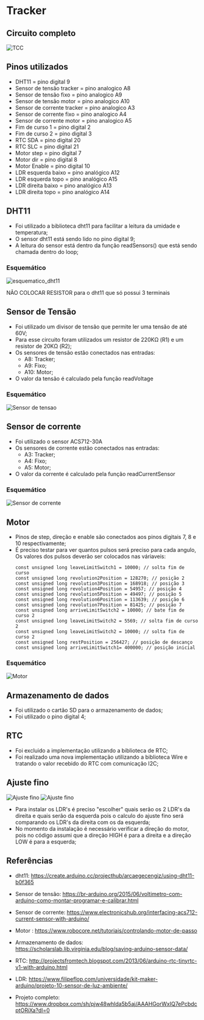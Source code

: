 # Tracker
## Circuito completo
![TCC](Images/TCC.PNG)

## Pinos utilizados
 - DHT11 = pino digital 9
 - Sensor de tensão tracker = pino analogico A8
 - Sensor de tensão fixo = pino analogico A9
 - Sensor de tensão motor = pino analogico A10
 - Sensor de corrente tracker = pino analogico A3
 - Sensor de corrente fixo = pino analogico A4
 - Sensor de corrente motor = pino analogico A5
 - Fim de curso 1 = pino digital 2
 - Fim de curso 2 = pino digital 3
 - RTC SDA = pino digital 20
 - RTC SLC = pino digital 21
 - Motor step = pino digital 7
 - Motor dir = pino digital 8
 - Motor Enable = pino digital 10
 - LDR esquerda baixo = pino analógico A12
 - LDR esquerda topo = pino analógico A15
 - LDR direita baixo = pino analógico A13
 - LDR direita topo = pino analógico A14

## DHT11
 - Foi utilizado a biblioteca dht11 para facilitar a leitura da umidade e temperatura;
 - O sensor dht11 está sendo lido no pino digital 9;
 - A leitura do sensor está dentro da função readSensors() que está sendo chamada dentro do loop;
### Esquemático
![esquematico_dht11](Images/DHT11.PNG)

NÃO COLOCAR RESISTOR para o dht11 que só possui 3 terminais

## Sensor de Tensão
 - Foi utilizado um divisor de tensão que permite ler uma tensão de até 60V;
 - Para esse circuito foram utilizados um resistor de 220KΩ (R1) e um resistor de 20KΩ (R2);
 - Os sensores de tensão estão conectados nas entradas:
   - A8: Tracker;
   - A9: Fixo;
   - A10: Motor;
 - O valor da tensão é calculado pela função readVoltage
### Esquemático
![Sensor de tensao](Images/Sensordetensao.png)

## Sensor de corrente
 - Foi utilizado o sensor ACS712-30A
 - Os sensores de corrente estão conectados nas entradas:
   - A3: Tracker;
   - A4: Fixo;
   - A5: Motor;
 - O valor da corrente é calculado pela função readCurrentSensor
### Esquemático
![Sensor de corrente](Images/corrente.PNG)

## Motor
 - Pinos de step, direção e enable são conectados aos pinos digitais 7, 8 e 10 respectivamente;
 - É preciso testar para ver quantos pulsos será preciso para cada angulo, Os valores dos pulsos deverão ser colocados nas váriaveis:
   ```
   const unsigned long leaveLimitSwitch1 = 10000; // solta fim de curso
   const unsigned long revolution2Position = 128270; // posição 2
   const unsigned long revolution3Position = 168918; // posição 3
   const unsigned long revolution4Position = 54957; // posição 4
   const unsigned long revolution5Position = 49497; // posição 5
   const unsigned long revolution6Position = 113639; // posição 6
   const unsigned long revolution7Position = 81425; // posição 7
   const unsigned long arriveLimitSwitch2 = 10000; // bate fim de curso 2
   const unsigned long leaveLimitSwitch2 = 5569; // solta fim de curso 2
   const unsigned long leaveLimitSwitch2 = 10000; // solta fim de curso 2
   const unsigned long restPosition = 256427; // posição de descanço
   const unsigned long arriveLimitSwitch1= 400000; // posição inicial
   ```
### Esquemático
![Motor](Images/corrente2.PNG)
## Armazenamento de dados
 - Foi utilizado o cartão SD para o armazenamento de dados;
 - Foi utilizado o pino digital 4;

## RTC
 - Foi excluido a implementação utilizando a biblioteca de RTC;
 - Foi realizado uma nova implementação utilizando a biblioteca Wire e tratando o valor recebido do RTC com comunicação I2C;

## Ajuste fino
![Ajuste fino](Images/LDR.PNG)
![Ajuste fino](Images/LDR2.PNG)

 - Para instalar os LDR's é preciso "escolher" quais serão os 2 LDR's da direita e quais serão da esquerda pois o calculo do ajuste fino será comparando os LDR's da direita com os da esquerda;
 - No momento da instalação é necessário verificar a direção do motor, pois no código assumi que a direção HIGH é para a direita e a direção LOW é para a esquerda;

## Referências
 - dht11: https://create.arduino.cc/projecthub/arcaegecengiz/using-dht11-b0f365

 - Sensor de tensão: https://br-arduino.org/2015/06/voltimetro-com-arduino-como-montar-programar-e-calibrar.html

 - Sensor de corrente: https://www.electronicshub.org/interfacing-acs712-current-sensor-with-arduino/

 - Motor : https://www.robocore.net/tutoriais/controlando-motor-de-passo

 - Armazenamento de dados: https://scholarslab.lib.virginia.edu/blog/saving-arduino-sensor-data/

 - RTC: http://projectsfromtech.blogspot.com/2013/06/arduino-rtc-tinyrtc-v1-with-arduino.html

 - LDR: https://www.filipeflop.com/universidade/kit-maker-arduino/projeto-10-sensor-de-luz-ambiente/

 - Projeto completo: https://www.dropbox.com/sh/pjw48whlda5b5aj/AAAHGorWxIQ7ePcbdcptORiXa?dl=0

